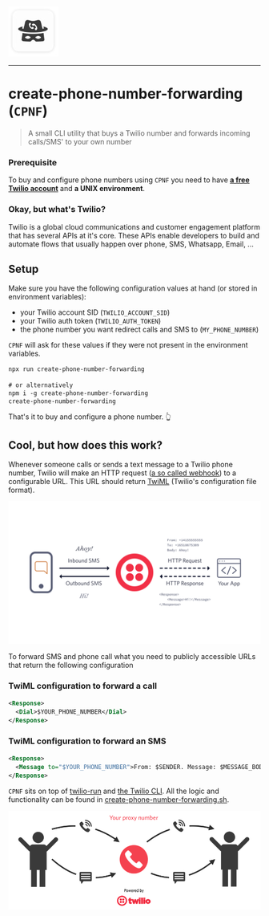 ![Logo showing a masked man with a hat](./logo.jpg)

---

# create-phone-number-forwarding (`CPNF`)

> A small CLI utility that buys a Twilio number and forwards incoming calls/SMS' to your own number

### Prerequisite

To buy and configure phone numbers using `CPNF` you need to have **[a free Twilio account](http://twilio.com/try-twilio)** and **a UNIX environment**.

### Okay, but what's Twilio?

Twilio is a global cloud communications and customer engagement platform that has several APIs at it's core. These APIs enable developers to build and automate flows that usually happen over phone, SMS, Whatsapp, Email, ...

## Setup

Make sure you have the following configuration values at hand (or stored in environment variables):

- your Twilio account SID (`TWILIO_ACCOUNT_SID`)
- your Twilio auth token (`TWILIO_AUTH_TOKEN`)
- the phone number you want redirect calls and SMS to (`MY_PHONE_NUMBER`)

`CPNF` will ask for these values if they were not present in the environment variables.

```
npx run create-phone-number-forwarding

# or alternatively
npm i -g create-phone-number-forwarding
create-phone-number-forwarding
```

That's it to buy and configure a phone number. 👆

## Cool, but how does this work?

Whenever someone calls or sends a text message to a Twilio phone number, Twilio will make an HTTP request ([a so called webhook](https://www.twilio.com/docs/glossary/what-is-a-webhook)) to a configurable URL. This URL should return [TwiML](https://www.twilio.com/docs/glossary/what-is-twilio-markup-language-twiml) (Twilio's configuration file format).

![Diagram showing the webhook flow for twilio numbers](./docs/incoming-sms-diagram.png)

To forward SMS and phone call what you need to publicly accessible URLs that return the following configuration

### TwiML configuration to forward a call

```xml
<Response>
  <Dial>$YOUR_PHONE_NUMBER</Dial>
</Response>
```

### TwiML configuration to forward an SMS

```xml
<Response>
  <Message to="$YOUR_PHONE_NUMBER">From: $SENDER. Message: $MESSAGE_BODY</Message>
</Response>
```

`CPNF` sits on top of [twilio-run](https://github.com/twilio-labs/twilio-run) and [the Twilio CLI](https://www.twilio.com/docs/twilio-cli/quickstart). All the logic and functionality can be found in [create-phone-number-forwarding.sh](https://github.com/stefanjudis/create-phone-number-forwarding/blob/master/bin/create-phone-number-forwarding.sh).

![Diagram showing the flow of the proxy number](./docs/call-flow-diagram.png)
